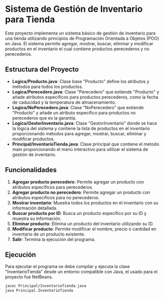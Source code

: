 # Sistema de Gestión de Inventario para Tienda

Este proyecto implementa un sistema básico de gestión de inventario para una tienda utilizando principios de Programación Orientada a Objetos (POO) en Java. El sistema permite agregar, mostrar, buscar, eliminar y modificar productos en el inventario el cual contiene productos perecederos y no perecederos.

## Estructura del Proyecto

- **Logica/Producto.java**: Clase base "Producto" define los atributos y métodos para todos los productos.
- **Logica/Perecedero.java**: Clase "Perecedero" que extiende "Producto" y añade atributos específicos para productos perecederos, como la fecha de caducidad y la temperatura de almacenamiento.
- **Logica/NoPerecedero.java**: Clase "NoPerecedero" que extiende "Producto" y añade un atributo específico para productos no perecederos que es la garantía.
- **Logica/GestorInventario.java**: Clase "GestorInventario" donde se hace la lógica del sistema y contiene la lista de productos en el inventario proporcionando métodos para agregar, mostrar, buscar, eliminar y modificar productos.
- **Principal/InventarioTienda.java**: Clase principal que contiene el metodo main proporcionando el menú interactivo para utilizar el sistema de gestión de inventario.

## Funcionalidades

1. **Agregar producto perecedero**: Permite agregar un producto con atributos específicos para perecederos.
2. **Agregar producto no perecedero**: Permite agregar un producto con atributos específicos para no perecederos.
3. **Mostrar inventario**: Muestra todos los productos en el inventario con su información detallada.
4. **Buscar producto por ID**: Busca un producto específico por su ID y muestra su información.
5. **Eliminar producto**: Elimina un producto del inventario utilizando su ID.
6. **Modificar producto**: Permite modificar el nombre, precio o cantidad en inventario de un producto existente.
7. **Salir**: Termina la ejecución del programa.

## Ejecución

Para ejecutar el programa se debe compilar y ejecuta la clase "InventarioTienda" desde un entorno compatible con Java, el usado para el proyecto fue NetBeans.

```bash
javac Principal/InventarioTienda.java
java Principal.InventarioTienda
